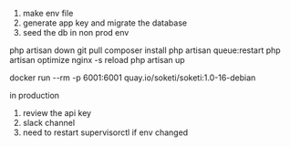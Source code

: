 1. make env file
2. generate app key and migrate the database
3. seed the db in non prod env

php artisan down
git pull
composer install
php artisan queue:restart
php artisan optimize
nginx -s reload
php artisan up

docker run --rm -p 6001:6001 quay.io/soketi/soketi:1.0-16-debian

in production

1. review the api key
2. slack channel
3. need to restart supervisorctl if env changed
